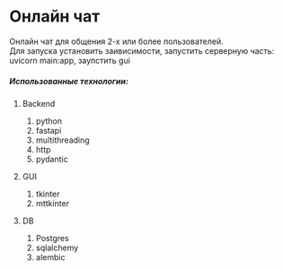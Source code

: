 # Онлайн чат
Онлайн чат для общения 2-х или более пользователей.  
Для запуска установить заивисимости, запустить серверную часть: uvicorn main:app, заупстить gui


##### Использованные технологии:

1. Backend
	1. python
	2. fastapi
	3. multithreading
	4. http
	5. pydantic
    
2. GUI
    1. tkinter 
    2. mttkinter 
3. DB
    1. Postgres
    2. sqlalchemy
    3. alembic


